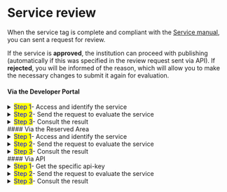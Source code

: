 # Service review

When the service tag is complete and compliant with the [Service manual](https://app.gitbook.com/o/KXYtsf32WSKm6ga638R3/s/zcLztiq5qDSVw9rRjW7p/), you can sent a request for review. 

If the service is **approved**, the institution can proceed with publishing (automatically if this was specified in the review request sent via API). If **rejected**, you will be informed of the reason, which will allow you to make the necessary changes to submit it again for evaluation.

#### Via the Developer Portal

<details>
<summary><mark style="color:blue;">Step 1</mark>- Access and identify the service</summary>
1. [**Access**](https://developer.io.italia.it/) the Developer Portal;
2. In the left column, select **“Services”**;
3. Identify the service you want to check on the list of your services and click the box.

</details>
<details>
<summary><mark style="color:blue;">Step 2</mark>- Send the request to evaluate the service</summary>
Before sending the request, make sure that the service is complete and compliant with the [Service manual](https://app.gitbook.com/o/KXYtsf32WSKm6ga638R3/s/zcLztiq5qDSVw9rRjW7p/).

1. Scroll to the bottom of the service tab;
2. In the "Go Live!" box, click the button "Publish service".

If the button is not enabled, this means that the service tab is not completed: check to have entered as least all the mandatory data.

</details>
<details>
<summary><mark style="color:blue;">Step 3</mark>- Consult the result</summary>
1. Enter the Developer Portal again and search for the service tab;
2. At the top, you will see an information box that indicates the [service status](service-state.md).

🟢 If the service was **approved**, it was also published. It will be visible on the IO app in a few hours.

🔴 If the service was **rejected**, scroll to the end of the page, where you can find the reason. Correct the service as indicated then resubmit it again for evaluation.

</details>
#### Via the Reserved Area

<details>
<summary><mark style="color:blue;">Step 1</mark>- Access and identify the service</summary>
1. [**Access**](https://selfcare.pagopa.it/) the Reserved Area;
2. Select the institution for which you want to operate from the list that is displayed;
3. The IO app searches among the active products and click the relative box;
4. In the left column, select “**Services**”;
5. Identify the service you want to check on the list of your services and click the box to see the details.

</details>
<details>
<summary><mark style="color:blue;">Step 2</mark>- Send the request to evaluate the service</summary>
Before sending the request, make sure that the service is complete and compliant with the [Service manual](https://app.gitbook.com/o/KXYtsf32WSKm6ga638R3/s/zcLztiq5qDSVw9rRjW7p/).

1. Click at the top on the button **"Send for review"**; 
2. Wait for the service to be validated or not by PagoPA S.p.A.

</details>
<details>
<summary><mark style="color:blue;">Step 3</mark>- Consult the result</summary>
1. Enter the Reserved Area again and search for the service tab;
2. Next to the name of the service you will see a tag with the indication of the [service status](service-state.md);

🟢 If the service has been **approved**, proceed with publishing it by clicking the button **"Publish in the IO app"**. It will be visible on the IO app in a few hours.

🔴 If the service was **rejected**, you will find the reason it was rejected. Correct the service as indicated then resubmit it again for evaluation.

</details>
#### Via API

<details>
<summary><mark style="color:blue;">Step 1</mark>- Get the specific api-key</summary>
Discover what the [`chiave manage`](manage-key.md) is and [how to get it](manage-key.md#recupera-la-chiave-manage).

</details>
<details>
<summary><mark style="color:blue;">Step 2</mark>- Send the request to evaluate the service</summary>
1. Identify and recover the id of the service you want to submit for review;
2. Query the API to [request the review](../../api-and-specifications/api-services/manage-service-request-review.md). You can select to proceed with the automatic publication of the service if it is approved.

</details>
<details>
<summary><mark style="color:blue;">Step 3</mark>- Consult the result</summary>
1. Query the API to [read the details of a service](broken-reference);
2. Consult the `status.value` field to see the result of the review;
3. Understand what the [service statuses](service-state.md) can be.

🟢 If the service status is **`APPROVED`**, it is ready to be activated. If you have selected automatic activation, the service will already be **`PUBLISHED`** (i.e. **activated**)\\

🔴 If the service status is **`REJECTED`**:

1. Consult `status.reason` to learn why it was rejected;
2. You can correct the service, following the instructions received, and then resubmit it.

</details>
